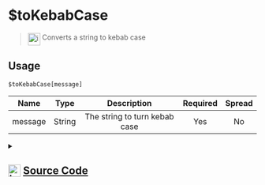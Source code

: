 # $toKebabCase
> <img align="top" src="https://upload.wikimedia.org/wikipedia/commons/thumb/e/e4/Infobox_info_icon.svg/160px-Infobox_info_icon.svg.png?20150409153300" alt="image" width="25" height="auto"> Converts a string to kebab case
## Usage
```
$toKebabCase[message]
```
| Name | Type | Description | Required | Spread
| :---: | :---: | :---: | :---: | :---: |
message | String | The string to turn kebab case | Yes | No
<details>
<summary>
    
## <img align="top" src="https://cdn4.iconfinder.com/data/icons/iconsimple-logotypes/512/github-512.png" alt="image" width="25" height="auto">  [Source Code](https://github.com/tryforge/ForgeScript-V2/blob/main/src/native/toKebabCase.ts)
    
</summary>
    
```ts
import { ArgType, NativeFunction, Return } from "../structures"
import { kebabCase } from "lodash"

export default new NativeFunction({
    name: "$toKebabCase",
    version: "1.0.6",
    description: "Converts a string to kebab case",
    brackets: true,
    unwrap: true,
    args: [
        {
            name: "message",
            description: "The string to turn kebab case",
            rest: false,
            required: true,
            type: ArgType.String,
        },
    ],
    execute(_, [m]) {
        return Return.success(kebabCase(m))
    },
})

```
    
</details>